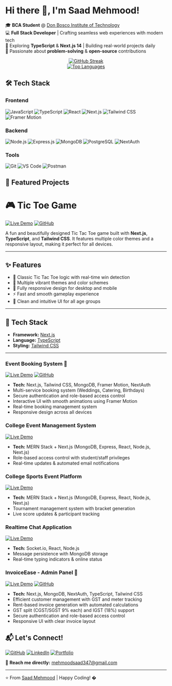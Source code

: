 # Hi there 👋, I'm Saad Mehmood! 

🎓 **BCA Student** @ [Don Bosco Institute of Technology](https://www.dbit.in/)  
💻 **Full Stack Developer** | Crafting seamless web experiences with modern tech  
🌱 Exploring **TypeScript** & **Next.js 14** | Building real-world projects daily  
🚀 Passionate about **problem-solving** & **open-source** contributions  

<div align="center">
  <a href="https://git.io/streak-stats">
    <img src="https://streak-stats.demolab.com?user=Saadmehmood1234&theme=dark&hide_border=true&border_radius=6" alt="GitHub Streak"/>
  </a>
  <br/>
  <a href="https://github.com/anuraghazra/github-readme-stats">
    <img src="https://github-readme-stats.vercel.app/api/top-langs/?username=Saadmehmood1234&layout=compact&theme=vision-friendly-dark" alt="Top Languages"/>
  </a>
</div>

## 🛠️ Tech Stack

### Frontend
![JavaScript](https://img.shields.io/badge/-JavaScript-F7DF1E?logo=javascript&logoColor=black)
![TypeScript](https://img.shields.io/badge/-TypeScript-3178C6?logo=typescript&logoColor=white)
![React](https://img.shields.io/badge/-React-61DAFB?logo=react&logoColor=black)
![Next.js](https://img.shields.io/badge/-Next.js-000000?logo=next.js&logoColor=white)
![Tailwind CSS](https://img.shields.io/badge/-Tailwind_CSS-06B6D4?logo=tailwind-css&logoColor=white)
![Framer Motion](https://img.shields.io/badge/-Framer_Motion-0055FF?logo=framer&logoColor=white)

### Backend
![Node.js](https://img.shields.io/badge/-Node.js-339933?logo=node.js&logoColor=white)
![Express.js](https://img.shields.io/badge/-Express.js-000000?logo=express&logoColor=white)
![MongoDB](https://img.shields.io/badge/-MongoDB-47A248?logo=mongodb&logoColor=white)
![PostgreSQL](https://img.shields.io/badge/-PostgreSQL-4169E1?logo=postgresql&logoColor=white)
![NextAuth](https://img.shields.io/badge/-NextAuth.js-000000?logo=auth0&logoColor=white)

### Tools
![Git](https://img.shields.io/badge/-Git-F05032?logo=git&logoColor=white)
![VS Code](https://img.shields.io/badge/-VS_Code-007ACC?logo=visual-studio-code&logoColor=white)
![Postman](https://img.shields.io/badge/-Postman-FF6C37?logo=postman&logoColor=white)

## 🚀 Featured Projects

# 🎮 Tic Toe Game

[![Live Demo](https://img.shields.io/badge/Live_Demo-TicToeGame-green?style=for-the-badge)](https://tic-toe-game-gules.vercel.app/)
[![GitHub](https://img.shields.io/badge/Source_Code-TicToeGame-black?style=for-the-badge&logo=github)](https://github.com/your-username/your-repo-name)

A fun and beautifully designed Tic Tac Toe game built with **Next.js**, **TypeScript**, and **Tailwind CSS**. It features multiple color themes and a responsive layout, making it perfect for all devices.

---

## ✨ Features

- 🧠 Classic Tic Tac Toe logic with real-time win detection
- 🎨 Multiple vibrant themes and color schemes
- 📱 Fully responsive design for desktop and mobile
- ⚡ Fast and smooth gameplay experience
- 🧼 Clean and intuitive UI for all age groups

---

## 🚀 Tech Stack

- **Framework:** [Next.js](https://nextjs.org/)
- **Language:** [TypeScript](https://www.typescriptlang.org/)
- **Styling:** [Tailwind CSS](https://tailwindcss.com/)

---

### Event Booking System 🎉
[![Live Demo](https://img.shields.io/badge/Live_Demo-Event_Booking-green?style=for-the-badge)](https://mbm-azure.vercel.app/)
[![GitHub](https://img.shields.io/badge/Source_Code-Event_Booking-black?style=for-the-badge&logo=github)](https://github.com/Saadmehmood1234/mbm)
- **Tech:** Next.js, Tailwind CSS, MongoDB, Framer Motion, NextAuth
- Multi-service booking system (Weddings, Catering, Birthdays)
- Secure authentication and role-based access control
- Interactive UI with smooth animations using Framer Motion
- Real-time booking management system
- Responsive design across all devices

### College Event Management System
[![Live Demo](https://img.shields.io/badge/Live_Demo-Event_Mgmt_App-green?style=for-the-badge)](https://event-mang-app.vercel.app/)
- **Tech:** MERN Stack + Next.js (MongoDB, Express, React, Node.js, Next.js)
- Role-based access control with student/staff privileges
- Real-time updates & automated email notifications

### College Sports Event Platform
[![Live Demo](https://img.shields.io/badge/Live_Demo-Sports_Event_Platform-blue?style=for-the-badge)](https://spardha-25.vercel.app/)
- **Tech:** MERN Stack + Next.js (MongoDB, Express, React, Node.js, Next.js)
- Tournament management system with bracket generation
- Live score updates & participant tracking

### Realtime Chat Application
[![Live Demo](https://img.shields.io/badge/Live_Demo-Chat_App-blue?style=for-the-badge)](https://chatapp-mqcy.onrender.com/)
- **Tech:** Socket.io, React, Node.js
- Message persistence with MongoDB storage
- Real-time typing indicators & online status
  
### InvoiceEase - Admin Panel 📑
[![Live Demo](https://img.shields.io/badge/Live_Demo-InvoiceEase-green?style=for-the-badge)](https://utility-software.vercel.app/)
[![GitHub](https://img.shields.io/badge/Source_Code-InvoiceEase-black?style=for-the-badge&logo=github)](https://github.com/Saadmehmood1234/utility-software)
- **Tech:** Next.js, MongoDB, NextAuth, TypeScript, Tailwind CSS
- Efficient customer management with GST and meter tracking
- Rent-based invoice generation with automated calculations
- GST split (CGST/SGST 9% each) and IGST (18%) support
- Secure authentication and role-based access control
- Responsive UI with clear invoice layout

## 📬 Let's Connect!

[![GitHub](https://img.shields.io/badge/GitHub-100000?style=for-the-badge&logo=github&logoColor=white)](https://github.com/Saadmehmood1234)
[![LinkedIn](https://img.shields.io/badge/LinkedIn-0077B5?style=for-the-badge&logo=linkedin&logoColor=white)](https://linkedin.com/in/saad-mehmood-4a6036255/)
[![Portfolio](https://img.shields.io/badge/Portfolio-4285F4?style=for-the-badge&logo=google-chrome&logoColor=white)](https://portfo-tan-eta.vercel.app/)

💌 **Reach me directly:** mehmoodsaad347@gmail.com

---

⭐ From [Saad Mehmood](https://github.com/Saadmehmood1234) | Happy Coding! �

